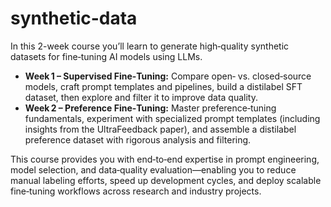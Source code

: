 # synthetic-data

In this 2-week course you’ll learn to generate high‑quality synthetic datasets for fine‑tuning AI models using LLMs. 
- **Week 1 – Supervised Fine‑Tuning:** Compare open‑ vs. closed‑source models, craft prompt templates and pipelines, build a distilabel SFT dataset, then explore and filter it to improve data quality.  
- **Week 2 – Preference Fine‑Tuning:** Master preference‑tuning fundamentals, experiment with specialized prompt templates (including insights from the UltraFeedback paper), and assemble a distilabel preference dataset with rigorous analysis and filtering.  

This course provides you with end‑to‑end expertise in prompt engineering, model selection, and data‑quality evaluation—enabling you to reduce manual labeling efforts, speed up development cycles, and deploy scalable fine‑tuning workflows across research and industry projects.  
